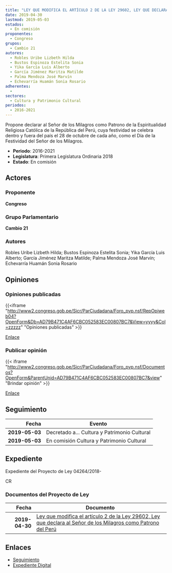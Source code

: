 ```yaml
---
title: "LEY QUE MODIFICA EL ARTÍCULO 2 DE LA LEY 29602, LEY QUE DECLARA AL SEÑOR DE LOS MILAGROS COMO PATRONO DEL PERÚ"
date: 2019-04-30
lastmod: 2019-05-03
estados: 
  - En comisión
proponentes: 
  - Congreso
grupos: 
  - Cambio 21
autores: 
  - Robles Uribe Lizbeth Hilda
  - Bustos Espinoza Estelita Sonia
  - Yika García Luis Alberto
  - García Jiménez Maritza Matilde
  - Palma Mendoza José Marvín
  - Echevarría Huamán Sonia Rosario
adherentes: 
  - 
sectores: 
  - Cultura y Patrimonio Cultural
periodos: 
  - 2016-2021
---
```


Propone declarar al Señor de los Milagros como Patrono de la Espiritualidad Religiosa Católica de la República del Perú, cuya festividad se celebra dentro y fuera del país el 28 de octubre de cada año, como el Día de la Festividad del Señor de los Milagros.

- **Periodo**: 2016-2021
- **Legislatura**: Primera Legislatura Ordinaria 2018
- **Estado**: En comisión

## Actores

### Proponente

**Congreso**

### Grupo Parlamentario

**Cambio 21**

### Autores

Robles Uribe Lizbeth Hilda; Bustos Espinoza Estelita Sonia; Yika García Luis Alberto; García Jiménez Maritza Matilde; Palma Mendoza José Marvín; Echevarría Huamán Sonia Rosario


## Opiniones

### Opiniones publicadas

{{<iframe "http://www2.congreso.gob.pe/Sicr/ParCiudadana/Foro_pvp.nsf/RepOpiweb04?OpenForm&Db=AD79B471C4AF6CBC052583EC00807BC7&View=yyyy&Col=zzzzz" "Opiniones publicadas" >}}

[Enlace](http://www2.congreso.gob.pe/Sicr/ParCiudadana/Foro_pvp.nsf/RepOpiweb04?OpenForm&Db=AD79B471C4AF6CBC052583EC00807BC7&View=yyyy&Col=zzzzz)
### Publicar opinión

{{< iframe "http://www2.congreso.gob.pe/Sicr/ParCiudadana/Foro_pvp.nsf/Documentos?OpenForm&ParentUnid=AD79B471C4AF6CBC052583EC00807BC7&view" "Brindar opinión" >}}

[Enlace](http://www2.congreso.gob.pe/Sicr/ParCiudadana/Foro_pvp.nsf/Documentos?OpenForm&ParentUnid=AD79B471C4AF6CBC052583EC00807BC7&view)

## Seguimiento

| Fecha | Evento |
|------:|--------|
| **2019-05-03** | Decretado a... Cultura y Patrimonio Cultural|
| **2019-05-03** | En comisión Cultura y Patrimonio Cultural|


## Expediente

Expediente del Proyecto de Ley 04264/2018-

CR


### Documentos del Proyecto de Ley

| Fecha | Documento |
|------:|--------|
| **2019-04-30** | [Ley que modifica el artículo 2 de la Ley 29602, Ley que declara al Señor de los Milagros como Patrono del Perú](http://www.leyes.congreso.gob.pe/Documentos/2016_2021/Proyectos_de_Ley_y_de_Resoluciones_Legislativas/PL0426420190430.pdf) |

## Enlaces 

- [Seguimiento](http://www2.congreso.gob.pe/Sicr/TraDocEstProc/CLProLey2016.nsf/f7fff46988ca05b1052578e100829cc7/0df12fe2130d41b7052583ee00567788?OpenDocument)
- [Expediente Digital](http://www2.congreso.gob.pe/Sicr/TraDocEstProc/CLProLey2016.nsf/f7fff46988ca05b1052578e100829cc7/0df12fe2130d41b7052583ee00567788?OpenDocument&Click=05257FB7005EB655.eb71d0cf91d8294e05256cdf006b5706/$Body/0.1C6C)
